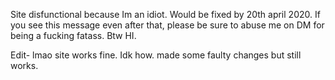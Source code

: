 Site disfunctional because Im an idiot. Would be fixed by 20th april 2020. If you see this message even after that, please be sure to abuse me on DM for being a fucking fatass. Btw HI.

Edit- lmao site works fine. Idk how. made some faulty changes but still works.
